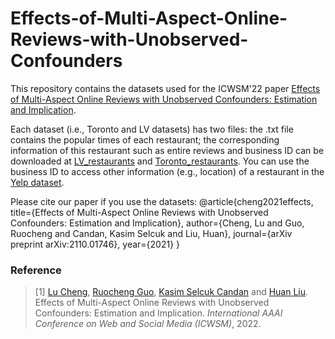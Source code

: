 # Effects-of-Multi-Aspect-Online-Reviews-with-Unobserved-Confounders
This repository contains the datasets used for the ICWSM'22 paper [Effects of Multi-Aspect Online Reviews with Unobserved Confounders: Estimation and Implication](https://arxiv.org/pdf/2110.01746.pdf).

Each dataset (i.e., Toronto and LV datasets) has two files: the .txt file contains the popular times of each restaurant; the corresponding information of this restaurant such as entire reviews and business ID can be downloaded at [LV_restaurants](https://drive.google.com/file/d/11YUQZAmRP_ydgGt4sAs5pA-47LGTS7dn/view?usp=sharing) and [Toronto_restaurants](https://drive.google.com/file/d/143jFIcH-ErCW6E7BFG09caAhqUtjGsHi/view?usp=sharing). You can use the business ID to access other information (e.g., location) of a restaurant in the [Yelp dataset](https://www.yelp.com/dataset).

Please cite our paper if you use the datasets:
@article{cheng2021effects,
  title={Effects of Multi-Aspect Online Reviews with Unobserved Confounders: Estimation and Implication},
  author={Cheng, Lu and Guo, Ruocheng and Candan, Kasim Selcuk and Liu, Huan},
  journal={arXiv preprint arXiv:2110.01746},
  year={2021}
}

### Reference
> \[1\] [Lu Cheng](http://www.public.asu.edu/~lcheng35/), [Ruocheng Guo](https://www.public.asu.edu/~rguo12/), [Kasim Selcuk Candan](https://kscandan.site/) and [Huan Liu](http://www.public.asu.edu/~huanliu/). Effects of Multi-Aspect Online Reviews with Unobserved Confounders: Estimation and Implication. *International AAAI Conference on Web and Social Media (ICWSM)*, 2022.

